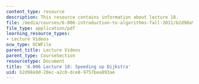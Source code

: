 ```yaml
---
content_type: resource
description: This resource contains information about lecture 18.
file: /media/courses/6-006-introduction-to-algorithms-fall-2011/b2d98a9d28eca2c0dce89757bea893ae_MIT6_006F11_lec18.pdf
file_type: application/pdf
learning_resource_types:
- Lecture Videos
ocw_type: OCWFile
parent_title: Lecture Videos
parent_type: CourseSection
resourcetype: Document
title: '6.006 Lecture 18: Speeding up Dijkstra'
uid: b2d98a9d-28ec-a2c0-dce8-9757bea893ae
---
```

